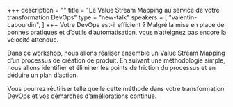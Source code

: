 +++
description = ""
title = "Le Value Stream Mapping au service de votre transformation DevOps"
type = "new-talk"
speakers = [
        "valentin-cabourdin",
]
+++
Votre DevOps est-il efficient ? Malgré la mise en place de bonnes pratiques et d’outils d’automatisation, vous n’atteignez pas encore la vélocité attendue.

Dans ce workshop, nous allons réaliser ensemble un Value Stream Mapping d’un processus de création de produit. En suivant une méthodologie simple, nous allons identifier et éliminer les points de friction du processus et en déduire un plan d’action.

Vous pourrez réutiliser telle quelle cette méthode dans votre transformation DevOps et vos démarches d’améliorations continue.